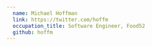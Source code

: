 ```yaml
---
  name: Michael Hoffman
  link: https://twitter.com/hoffm
  occupation_title: Software Engineer, Food52
  github: hoffm
---
```


